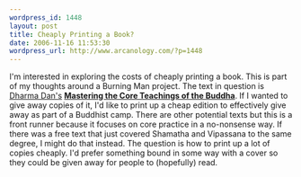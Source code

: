 ```yaml
--- 
wordpress_id: 1448
layout: post
title: Cheaply Printing a Book?
date: 2006-11-16 11:53:30
wordpress_url: http://www.arcanology.com/?p=1448
---
```

I'm interested in exploring the costs of cheaply printing a book. This is part of my thoughts around a Burning Man project. The text in question is <a href="http://www.interactivebuddha.com/about.html">Dharma Dan's</a> <a href="http://www.interactivebuddha.com/mctb.html"><strong>Mastering the Core Teachings of the Buddha</strong></a>. If I wanted to give away copies of it, I'd like to print up a cheap edition to effectively give away as part of a Buddhist camp. There are other potential texts but this is a front runner because it focuses on core practice in a no-nonsense way. If there was a free text that just covered Shamatha and Vipassana to the same degree, I might do that instead. The question is how to print up a lot of copies cheaply. I'd prefer something bound in some way with a cover so they could be given away for people to (hopefully) read.